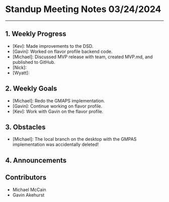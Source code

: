 # Standup Meeting Notes **03/24/2024**

---

## 1. Weekly Progress

- [Kev]: Made improvements to the DSD.
- [Gavin]: Worked on flavor profile backend code.
- [Michael]: Discussed MVP release with team, created MVP.md, and published to GitHub.
- [Nick]:
- [Wyatt]:

## 2. Weekly Goals

- [Michael]: Redo the GMAPS implementation.
- [Gavin]: Continue working on flavor profile.
- [Kev]: Work with Gavin on the flavor profile.

## 3. Obstacles

- [Michael]: The local branch on the desktop with the GMPAS implementation was accidentally deleted!

## 4. Announcements

## Contributors

- Michael McCain
- Gavin Akehurst
